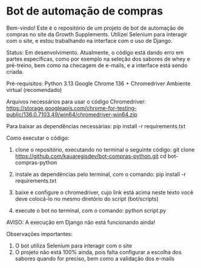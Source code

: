 # Bot de automação de compras

Bem-vindo! Este é o repositório de um projeto de bot de automação de compras no site da Growth Supplements.
Utilizei Selenium para interagir com o site, e estou trabalhando na interface com o uso de Django.

Status: Em desenvolvimento. Atualmente, o código está dando erro em partes específicas, como por exemplo na seleção dos sabores de whey e pré-treino, bem como na checagem de e-mails, e a interface está sendo criada.

Pré-requisitos:
Python 3.13
Google Chrome 136 + Chromedriver
Ambiente virtual (recomendado)

Arquivos necessários para usar o código
Chromedriver: https://storage.googleapis.com/chrome-for-testing-public/136.0.7103.49/win64/chromedriver-win64.zip

Para baixar as dependências necessárias: pip install -r requirements.txt

Como executar o código:
1. clone o repositório, executando no terminal o seguinte código:
git clone https://github.com/kauaregisdev/bot-compras-python.git
cd bot-compras-python

2. instale as dependências pelo terminal, com o comando:
pip install -r requirements.txt

3. baixe e configure o chromedriver, cujo link está acima neste texto
você deve colocá-lo no mesmo diretório do script (bot/scripts)

4. execute o bot no terminal, com o comando:
python script.py

AVISO: A execução em Django não está funcionando ainda!

Observações importantes:
1. O bot utiliza Selenium para interagir com o site
2. O projeto não está 100% ainda, pois falta configurar a escolha dos sabores quando for preciso, bem como a validação dos e-mails